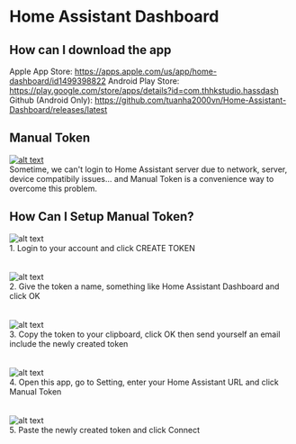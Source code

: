 # Home Assistant Dashboard

## How can I download the app
Apple App Store: https://apps.apple.com/us/app/home-dashboard/id1499398822
Android Play Store: https://play.google.com/store/apps/details?id=com.thhkstudio.hassdash
Github (Android Only): https://github.com/tuanha2000vn/Home-Assistant-Dashboard/releases/latest

## Manual Token

[![alt text](https://github.com/tuanha2000vn/Home-Assistant-Dashboard/blob/master/images/manual-token-video-placeholder.png?raw=true)](https://youtu.be/7b85BM-18-I)
<br>Sometime, we can't login to Home Assistant server due to network, server, device compatibily issues... and Manual Token is a convenience way to overcome this problem.

## How Can I Setup Manual Token?
![alt text](https://github.com/tuanha2000vn/Home-Assistant-Dashboard/blob/master/images/manual-token-1.png?raw=true)
<br>1. Login to your account and click CREATE TOKEN
<br><br><br>
![alt text](https://github.com/tuanha2000vn/Home-Assistant-Dashboard/blob/master/images/manual-token-2.png?raw=true)
<br>
2. Give the token a name, something like Home Assistant Dashboard and click OK
<br><br><br>
![alt text](https://github.com/tuanha2000vn/Home-Assistant-Dashboard/blob/master/images/manual-token-3.png?raw=true)
<br>
3. Copy the token to your clipboard, click OK then send yourself an email include the newly created token
<br><br><br>
![alt text](https://github.com/tuanha2000vn/Home-Assistant-Dashboard/blob/master/images/manual-token-4.png?raw=true)
<br>
4. Open this app, go to Setting, enter your Home Assistant URL and click Manual Token
<br><br><br>
![alt text](https://github.com/tuanha2000vn/Home-Assistant-Dashboard/blob/master/images/manual-token-5.png?raw=true)
<br>
5. Paste the newly created token and click Connect
